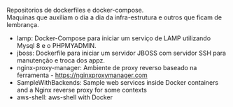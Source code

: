 Repositorios de dockerfiles e docker-compose.<br>
Maquinas que auxiliam o dia a dia da infra-estrutura e outros que ficam de lembrança.


- lamp: Docker-Compose para iniciar um serviço de LAMP utilizando Mysql 8 e o PHPMYADMIN.
- jboss: Dockerfile para iniciar um servidor JBOSS com servidor SSH para manutenção e troca dos appz.
- nginx-proxy-manager: Ambiente de proxy reverso baseado na ferramenta -  https://nginxproxymanager.com
- SampleWithBackends: Sample web services inside Docker containers and a Nginx reverse proxy for some contexts 
- aws-shell: aws-shell with Docker

